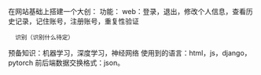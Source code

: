 在网站基础上搭建一个大创：
  功能：
      web：登录，退出，修改个人信息，查看历史记录，记住账号，注册账号，重复性验证

      识别（识别什么待定）


  预备知识：机器学习，深度学习，神经网络
  使用到的语言：html，js，django，pytorch
  前后端数据交换格式：json。

